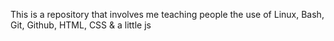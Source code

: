 This is a repository that involves me teaching people the use of Linux, Bash, Git, Github, HTML, CSS & a little js
